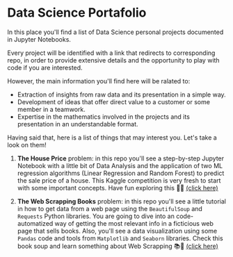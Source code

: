 # Data Science Portafolio

In this place you'll find a list of Data Science personal projects documented in Jupyter Notebooks.

Every project will be identified with a link that redirects to corresponding repo, in order to provide extensive details and the opportunity to play with code if you are interested.

However, the main information you'll find here will be ralated to:

- Extraction of insights from raw data and its presentation in a simple way.
- Development of ideas that offer direct value to a customer or some member in a teamwork.
- Expertise in the mathematics involved in the projects and its presentation in an understandable format.

Having said that, here is a list of things that may interest you. Let's take a look on them!

1. **The House Price** problem: in this repo you'll see a step-by-step Jupyter Notebook with a little bit of Data Analysis and the application of two ML regression algorithms (Linear Regression and Random Forest) to predict the sale price of a house. This Kaggle competition is very fresh to start with some important concepts. Have fun exploring this 🙌🏼  [(click here)](https://github.com/anievescordeiro/house-prices)

2. **The Web Scrapping Books** problem: in this repo you'll see a little tutorial in how to get data from a web page using the `BeautifulSoup` and `Requests` Python libraries. You are going to dive into an code-automatized way of getting the most relevant info in a ficticious web page that sells books. Also, you'll see a data visualization using some `Pandas` code and tools from `Matplotlib` and `Seaborn` libraries. Check this book soup and learn something about Web Scrapping 📚🥘   [(click here)](https://github.com/anievescordeiro/book-webscrapping)
